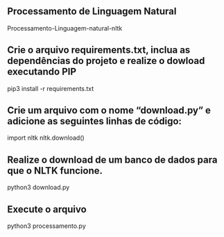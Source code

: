 ## Processamento de Linguagem Natural

Processamento-Linguagem-natural-nltk


## Crie o arquivo requirements.txt, inclua as dependências do projeto e realize o dowload executando  PIP
pip3 install -r requirements.txt


## Crie um arquivo com o nome “download.py” e adicione as seguintes linhas de código: 
import nltk 
nltk.download()


## Realize o download de um banco de dados para que o NLTK funcione.
python3 download.py


## Execute o arquivo
python3 processamento.py
